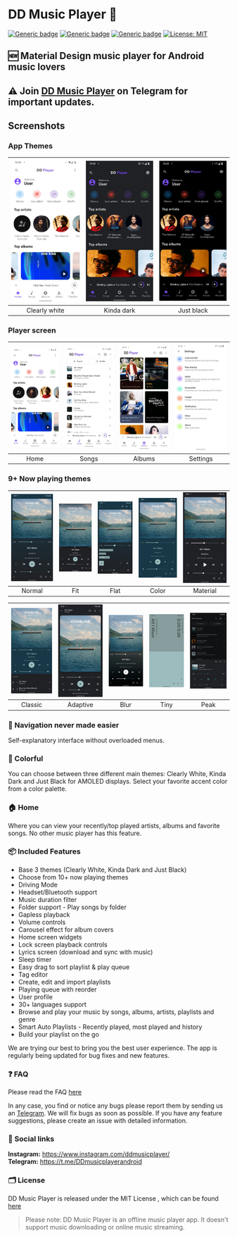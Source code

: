 # DD Music Player 🎵

[![Generic badge](https://img.shields.io/badge/Platform-Android-green.svg)](https://github.com/Harry20406/DD-Music-Player-)
[![Generic badge](https://img.shields.io/badge/minSdkVersion-21-green.svg)](https://github.com/Harry20406/DD-Music-Player-)
[![Generic badge](https://img.shields.io/badge/Download-amzon_appstore-green.svg)](https://github.com/Harry20406/DD-Music-Player-)
[![License: MIT](https://img.shields.io/badge/License-MIT-blue.svg)](https://github.com/Harry20406/DD-Music-Player-/blob/main/LICENSE)
<!--[![Telegram Follow](https://img.shields.io/twitter/follow/DDmusicplayer?style=social)](https://twitter.com/musicapp)-->


## 🆕 Material Design music player for Android music lovers

## ⚠ Join [DD Music Player](https://t.me/DDmusicplayerandroid) on Telegram for important updates.

 ## Screenshots
 ### App Themes
 | <img src="https://github.com/Harry20406/DD-Music-Player-/blob/main/screenshots/home.jpg" width="200"/> | <img src="https://github.com/Harry20406/DD-Music-Player-/blob/main/screenshots/home_dark.jpg" width="200"/> | <img src="https://github.com/Harry20406/DD-Music-Player-/blob/main/screenshots/home_black.jpg" width="200"/> |
 |:---:|:---:|:---:|
 |Clearly white| Kinda dark | Just black|

### Player screen
| <img src="screenshots/home.jpg" width="200"/>| <img src="screenshots/list.jpg" width="200"/>| <img src="screenshots/albums.jpg" width="200"/>| <img src="screenshots/settings.jpeg" width="200"/>|
|:---:|:---:|:---:|:---:|
| Home | Songs | Albums | Settings | 

### 9+ Now playing themes
 
| <img src="screenshots/np_normal.jpeg" width="200"/>	|<img src="screenshots/np_fit.jpeg" width="200"/>|   <img src="screenshots/np_flat.jpeg" width="200"/>  	|    <img src="screenshots/np_color.jpeg" width="200"/> 	|     <img src="screenshots/np_material.jpeg" width="200"/>	|
|:-----:	|:-----:	|:-----:	|:-----:	|:-----:	|
| Normal 	| Fit 	| Flat 	| Color 	| Material 	|

| <img src="screenshots/no_classic.jpeg" width="200"/>	|<img src="screenshots/np_adaptive.jpeg" width="200"/>|   <img src="screenshots/np_blur.jpeg" width="200"/>  	|    <img src="screenshots/np_tiny.jpeg" width="200"/> 	|     <img src="screenshots/np_peak.jpeg" width="200"/>	|
|:-----:	|:-----:	|:-----:	|:-----:	|:-----:	|
| Classic 	| Adaptive 	| Blur 	| Tiny 	| Peak 	|  

### 🧭 Navigation never made easier 
Self-explanatory interface without overloaded menus.

### 🎨 Colorful
You can choose between three different main themes: Clearly White, Kinda
Dark and Just Black for AMOLED displays. Select your favorite accent
color from a color palette.

### 🏠 Home
Where you can view your recently/top played artists, albums and
favorite songs. No other music player has this feature.

### 📦 Included Features
-  Base 3 themes (Clearly White, Kinda Dark and Just Black)
-  Choose from 10+ now playing themes
-  Driving Mode
-  Headset/Bluetooth support
-  Music duration filter
-  Folder support - Play songs by folder
-  Gapless playback
-  Volume controls
-  Carousel effect for album covers
-  Home screen widgets
-  Lock screen playback controls
-  Lyrics screen (download and sync with music)
-  Sleep timer
-  Easy drag to sort playlist & play queue
-  Tag editor
-  Create, edit and import playlists
-  Playing queue with reorder
-  User profile
-  30+ languages support 
-  Browse and play your music by songs, albums, artists, playlists and
  genre
-  Smart Auto Playlists - Recently played, most played and history
-  Build your playlist on the go


We are trying our best to bring you the best user experience. The app is regularly being updated for bug fixes and new features.

### ❓ FAQ
Please read the FAQ [here](https://github.com/Harry20406/DD-Music-Player-/blob/main/FAQ.md)

In any case, you find or notice any bugs please report them by
sending us an [Telegram](https://t.me/DDMusicPlayerHelp). We will fix bugs as soon as
possible.
If you have any feature suggestions, please create an issue with detailed information.

### 🔗 Social links
**Instagram:** https://www.instagram.com/ddmusicplayer/  
**Telegram:** https://t.me/DDmusicplayerandroid

### 🗂️ License

DD Music Player is released under the MIT License 
, which can be found [here](LICENSE.md)


>Please note: DD Music Player is an offline music player app. It
>doesn't support music downloading or online music streaming.

